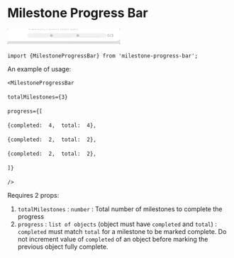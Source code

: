 # Milestone Progress Bar


![](images/ProgressBarExample.gif)


`import {MilestoneProgressBar} from 'milestone-progress-bar';`

An example of usage:

    <MilestoneProgressBar
    
    totalMilestones={3}
    
    progress={[
    
    {completed:  4,  total:  4},
    
    {completed:  2,  total:  2},
    
    {completed:  2,  total:  2},
    
    ]}
    
    />

Requires 2 props:
1) `totalMilestones` : `number` : Total number of milestones to complete the progress
2) `progress` : `list of objects` (object must have `completed` and `total`)  : `completed` must match `total` for a milestone to be marked complete. Do not increment value of `completed` of an object before marking the previous object fully complete.
